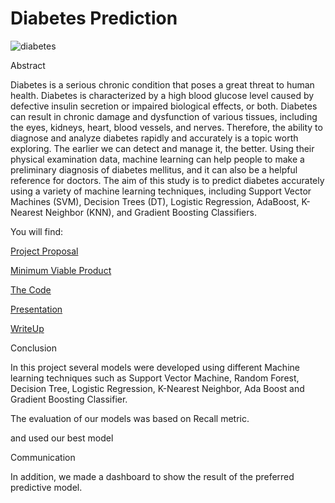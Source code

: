 # Diabetes Prediction
![diabetes](https://encrypted-tbn0.gstatic.com/images?q=tbn:ANd9GcThWQV9Bkt34WslOMNSUL7zd9QbfNEdZbYFcg&usqp=CAU)

Abstract

Diabetes is a serious chronic condition that poses a great threat to human health. Diabetes is characterized by a high blood glucose level caused by defective insulin secretion or impaired biological effects, or both. Diabetes can result in chronic damage and dysfunction of various tissues, including the eyes, kidneys, heart, blood vessels, and nerves. Therefore, the ability to diagnose and analyze diabetes rapidly and accurately is a topic worth exploring. The earlier we can detect and manage it, the better. Using their physical examination data, machine learning can help people to make a preliminary diagnosis of diabetes mellitus, and it can also be a helpful reference for doctors. The aim of this study is to predict diabetes accurately using a variety of machine learning techniques, including Support Vector Machines (SVM), Decision Trees (DT), Logistic Regression, AdaBoost, K-Nearest Neighbor (KNN), and Gradient Boosting Classifiers.

You will find:

[Project Proposal](https://github.com/Rawanawh/DiabetesPredictionClassification/blob/main/DiabetesPrediction.pdf)

[Minimum Viable Product](https://github.com/Rawanawh/DiabetesPredictionClassification/blob/main/Predicting%20Diabetes%20MVP.pdf)

[The Code](https://github.com/Rawanawh/DiabetesPredictionClassification/blob/main/DiabetesClassification.ipynb)

[Presentation](https://github.com/Rawanawh/DiabetesPredictionClassification/blob/main/PredictingDiabetesPresentation1-compressed.pdf)

[WriteUp](https://github.com/Rawanawh/DiabetesPredictionClassification/blob/main/PredictingDiabetes_writeup%20.pdf)

Conclusion 

In this project several models were developed using different Machine learning techniques such as Support Vector Machine, Random Forest, Decision Tree, Logistic Regression, K-Nearest Neighbor, Ada Boost and Gradient Boosting Classifier.

The evaluation of our models was based on Recall metric.

and used our best model 

Communication

In addition, we made a dashboard to show the result of the preferred predictive model.


